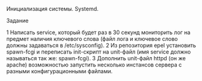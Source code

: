 
Инициализация системы. Systemd. 

Задание

1 Написать service, который будет раз в 30 секунд мониторить лог на предмет наличия ключевого слова (файл лога и ключевое слово должны задаваться в /etc/sysconfig).
2 Из репозитория epel установить spawn-fcgi и переписать init-скрипт на unit-файл (имя service должно называться так же: spawn-fcgi).
3 Дополнить unit-файл httpd (он же apache) возможностью запустить несколько инстансов сервера с разными конфигурационными файлами.



